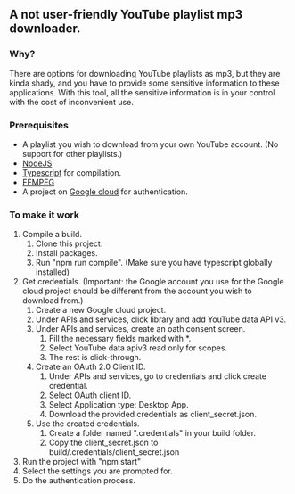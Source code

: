 ## A not user-friendly YouTube playlist mp3 downloader.

### Why?
There are options for downloading YouTube playlists as mp3, but they are kinda shady, and you have to provide some sensitive information to these applications.
With this tool, all the sensitive information is in your control with the cost of inconvenient use.

### Prerequisites

* A playlist you wish to download from your own YouTube account. (No support for other playlists.)
* [NodeJS](https://nodejs.org)
* [Typescript](https://www.npmjs.com/package/typescript) for compilation.
* [FFMPEG](https://www.ffmpeg.org/)
* A project on [Google cloud](https://console.cloud.google.com/) for authentication.

### To make it work
1. Compile a build.
    1. Clone this project.
    1. Install packages.
    1. Run "npm run compile". (Make sure you have typescript globally installed)
1. Get credentials. (Important: the Google account you use for the Google cloud project should be different from the account you wish to download from.)
    1. Create a new Google cloud project.
    1. Under APIs and services, click library and add YouTube data API v3.
    1. Under APIs and services, create an oath consent screen.
        1. Fill the necessary fields marked with *.
        1. Select YouTube data apiv3 read only for scopes.
        1. The rest is click-through.
    1. Create an OAuth 2.0 Client ID.
        1. Under APIs and services, go to credentials and click create credential.
        1. Select OAuth client ID.
        1. Select Application type: Desktop App.
        1. Download the provided credentials as client_secret.json.
    1. Use the created credentials.
        1. Create a folder named ".credentials" in your build folder.
        1. Copy the client_secret.json to build/.credentials/client_secret.json
1. Run the project with "npm start"
1. Select the settings you are prompted for.
1. Do the authentication process.
